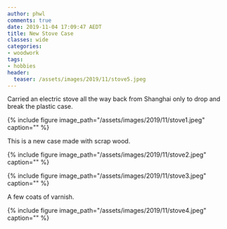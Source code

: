 ```yaml
---
author: phwl
comments: true
date: 2019-11-04 17:09:47 AEDT
title: New Stove Case
classes: wide
categories:
- woodwork
tags:
- hobbies
header:
  teaser: /assets/images/2019/11/stove5.jpeg
---
```


Carried an electric stove all the way back from Shanghai only to drop 
and break the plastic case.

{% include figure image_path="/assets/images/2019/11/stove1.jpeg" caption="" %}

This is a new case made with scrap wood.

{% include figure image_path="/assets/images/2019/11/stove2.jpeg" caption="" %}

{% include figure image_path="/assets/images/2019/11/stove3.jpeg" caption="" %}

A few coats of varnish.

{% include figure image_path="/assets/images/2019/11/stove4.jpeg" caption="" %}
